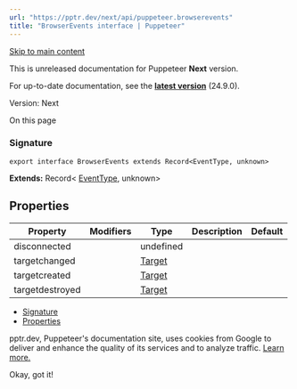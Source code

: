 ```yaml
---
url: "https://pptr.dev/next/api/puppeteer.browserevents"
title: "BrowserEvents interface | Puppeteer"
---
```


[Skip to main content](https://pptr.dev/next/api/puppeteer.browserevents#__docusaurus_skipToContent_fallback)

This is unreleased documentation for Puppeteer **Next** version.

For up-to-date documentation, see the **[latest version](https://pptr.dev/api/puppeteer.browserevents)** (24.9.0).

Version: Next

On this page

### Signature [​](https://pptr.dev/next/api/puppeteer.browserevents\#signature "Direct link to Signature")

```codeBlockLines_RjmQ
export interface BrowserEvents extends Record<EventType, unknown>

```

**Extends:** Record< [EventType](https://pptr.dev/next/api/puppeteer.eventtype), unknown>

## Properties [​](https://pptr.dev/next/api/puppeteer.browserevents\#properties "Direct link to Properties")

| Property | Modifiers | Type | Description | Default |
| --- | --- | --- | --- | --- |
| disconnected |  | undefined |  |  |
| targetchanged |  | [Target](https://pptr.dev/next/api/puppeteer.target) |  |  |
| targetcreated |  | [Target](https://pptr.dev/next/api/puppeteer.target) |  |  |
| targetdestroyed |  | [Target](https://pptr.dev/next/api/puppeteer.target) |  |  |

- [Signature](https://pptr.dev/next/api/puppeteer.browserevents#signature)
- [Properties](https://pptr.dev/next/api/puppeteer.browserevents#properties)

pptr.dev, Puppeteer's documentation site, uses cookies from Google to deliver and enhance the quality of its services and to analyze traffic. [Learn more.](https://policies.google.com/technologies/cookies)

Okay, got it!